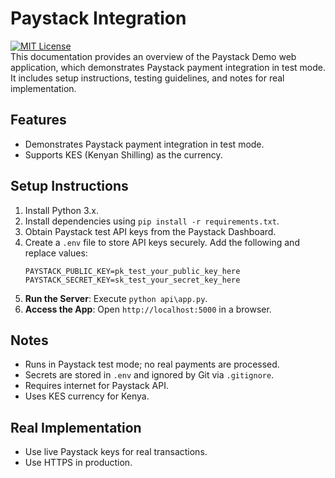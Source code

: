 # Paystack Integration
[![MIT License](https://img.shields.io/badge/License-MIT-green.svg)](https://choosealicense.com/licenses/mit/)<br>
This documentation provides an overview of the Paystack Demo web application, which demonstrates Paystack payment integration in test mode. It includes setup instructions, testing guidelines, and notes for real implementation.

## Features
- Demonstrates Paystack payment integration in test mode.
- Supports KES (Kenyan Shilling) as the currency.

## Setup Instructions
1. Install Python 3.x.
2. Install dependencies using `pip install -r requirements.txt`.
3. Obtain Paystack test API keys from the Paystack Dashboard.
4. Create a `.env` file to store API keys securely. Add the following and replace values:
    ```
    PAYSTACK_PUBLIC_KEY=pk_test_your_public_key_here
    PAYSTACK_SECRET_KEY=sk_test_your_secret_key_here
    ```
5. **Run the Server**: Execute `python api\app.py`.
6. **Access the App**: Open `http://localhost:5000` in a browser.

## Notes
- Runs in Paystack test mode; no real payments are processed.
- Secrets are stored in `.env` and ignored by Git via `.gitignore`.
- Requires internet for Paystack API.
- Uses KES currency for Kenya.

## Real Implementation
- Use live Paystack keys for real transactions.
- Use HTTPS in production.

